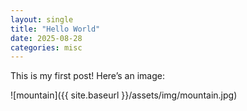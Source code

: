 ```yaml
---
layout: single
title: "Hello World"
date: 2025-08-28
categories: misc
---
```


This is my first post! Here’s an image:

![mountain]({{ site.baseurl }}/assets/img/mountain.jpg)
